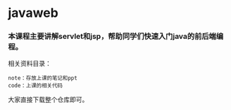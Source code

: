 # javaweb

### 		本课程主要讲解servlet和jsp，帮助同学们快速入门java的前后端编程。

相关资料目录：

```
note：存放上课的笔记和ppt
code：上课的相关代码
```

大家直接下载整个仓库即可。